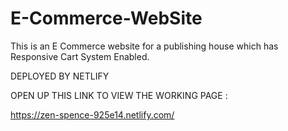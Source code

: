 # E-Commerce-WebSite
This is an E Commerce website for a publishing house which has Responsive Cart System Enabled.

DEPLOYED BY NETLIFY


OPEN UP THIS LINK TO VIEW THE WORKING PAGE : 

https://zen-spence-925e14.netlify.com/



